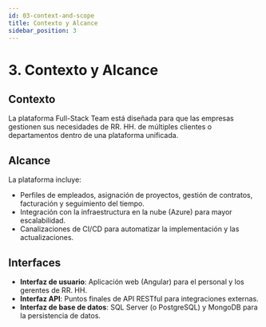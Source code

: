 ```yaml
---
id: 03-context-and-scope
title: Contexto y Alcance
sidebar_position: 3
---
```


# 3. Contexto y Alcance

## Contexto
La plataforma Full-Stack Team está diseñada para que las empresas gestionen sus necesidades de RR. HH. de múltiples clientes o departamentos dentro de una plataforma unificada.

## Alcance
La plataforma incluye:
- Perfiles de empleados, asignación de proyectos, gestión de contratos, facturación y seguimiento del tiempo.
- Integración con la infraestructura en la nube (Azure) para mayor escalabilidad.
- Canalizaciones de CI/CD para automatizar la implementación y las actualizaciones.

## Interfaces
- **Interfaz de usuario**: Aplicación web (Angular) para el personal y los gerentes de RR. HH.
- **Interfaz API**: Puntos finales de API RESTful para integraciones externas.
- **Interfaz de base de datos**: SQL Server (o PostgreSQL) y MongoDB para la persistencia de datos.